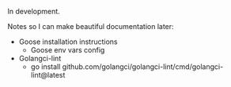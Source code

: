 In development.

Notes so I can make beautiful documentation later:

- Goose installation instructions
    - Goose env vars config
- Golangci-lint 
    - go install github.com/golangci/golangci-lint/cmd/golangci-lint@latest

